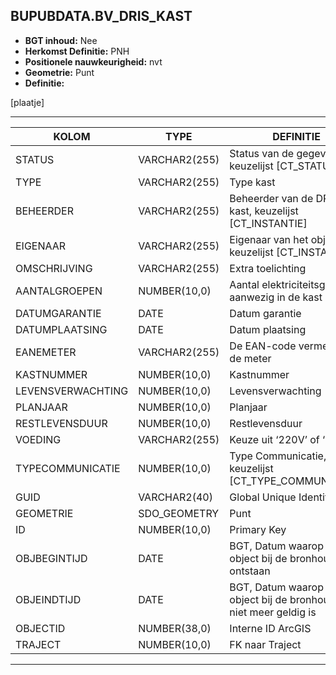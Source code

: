 ﻿## BUPUBDATA.BV_DRIS_KAST


* __BGT inhoud:__ Nee
* __Herkomst Definitie:__ PNH
* __Positionele nauwkeurigheid:__ nvt
* __Geometrie:__ Punt
* __Definitie:__

[plaatje]

***

|KOLOM                           	|TYPE          	|DEFINITIE|
|------                          	|----          	|-----    |
|STATUS                          	|VARCHAR2(255) 	|Status van de gegevens, keuzelijst [CT_STATUS]|
|TYPE                            	|VARCHAR2(255) 	|Type kast|
|BEHEERDER                       	|VARCHAR2(255) 	|Beheerder van de DRIS-kast, keuzelijst [CT_INSTANTIE]|
|EIGENAAR                        	|VARCHAR2(255) 	|Eigenaar van het object, keuzelijst [CT_INSTANTIE]|
|OMSCHRIJVING                    	|VARCHAR2(255) 	|Extra toelichting|
|AANTALGROEPEN                   	|NUMBER(10,0)  	|Aantal elektriciteitsgroepen aanwezig in de kast|
|DATUMGARANTIE                   	|DATE          	|Datum garantie|
|DATUMPLAATSING                  	|DATE          	|Datum plaatsing|
|EANEMETER                       	|VARCHAR2(255) 	|De EAN-code vermeld op de meter|
|KASTNUMMER                      	|NUMBER(10,0)  	|Kastnummer|
|LEVENSVERWACHTING               	|NUMBER(10,0)  	|Levensverwachting|
|PLANJAAR                        	|NUMBER(10,0)  	|Planjaar|
|RESTLEVENSDUUR                  	|NUMBER(10,0)  	|Restlevensduur|
|VOEDING                         	|VARCHAR2(255) 	|Keuze uit ‘220V’ of ‘OV’|
|TYPECOMMUNICATIE                	|NUMBER(10,0)  	|Type Communicatie, keuzelijst [CT_TYPE_COMMUNICATIE]|
|GUID                            	|VARCHAR2(40)  	|Global Unique Identifier|
|GEOMETRIE                       	|SDO_GEOMETRY  	|Punt|
|ID                              	|NUMBER(10,0)  	|Primary Key|
|OBJBEGINTIJD                    	|DATE          	|BGT, Datum waarop het object bij de bronhouder is ontstaan|
|OBJEINDTIJD                     	|DATE          	|BGT, Datum waarop het object bij de bronhouder niet meer geldig is|
|OBJECTID                        	|NUMBER(38,0)   |Interne ID ArcGIS|
|TRAJECT                         	|NUMBER(10,0)  	|FK naar Traject|

***

